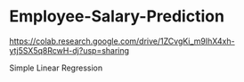 # Employee-Salary-Prediction
https://colab.research.google.com/drive/1ZCvgKi_m9IhX4xh-ytj5SX5q8RcwH-dj?usp=sharing

Simple Linear Regression 
